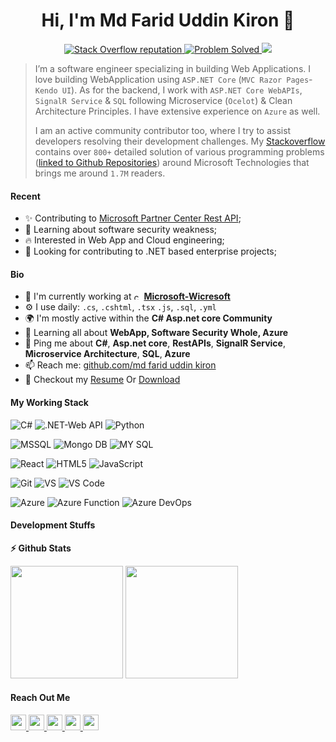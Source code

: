 <h1 align="center">Hi, I'm Md Farid Uddin Kiron 👋</h1>

<p align="center">
 <a href="https://stackoverflow.com/users/9663070/md-farid-uddin-kiron">
    <img alt="Stack Overflow reputation" src="https://img.shields.io/stackexchange/stackoverflow/r/9663070?color=orange&label=Stackoverflow&logo=stackoverflow&logoColor=orange&style=social">
  </a>
  <a href="https://stackoverflow.com/users/9663070/md-farid-uddin-kiron?tab=answers">
    <img src="https://img.shields.io/badge/ProblemSolved-800+-success" alt="Problem Solved" />
  </a>
  <a href="https://stackoverflow.com/users/9663070/md-farid-uddin-kiron">
    <img src="https://img.shields.io/badge/Impact-1.7M-red" />
  </a>
</p>

> I’m a software engineer specializing in building Web Applications. I love building WebApplication using `ASP.NET Core` (`MVC Razor Pages`-`Kendo UI`). As for the backend, I work with `ASP.NET Core WebAPIs`, `SignalR Service` & `SQL` following Microservice (`Ocelot`) & Clean Architecture Principles. I have extensive experience on `Azure` as well. 
> 
> I am an active community contributor too, where I try to assist developers resolving their development challenges. My [Stackoverflow](https://stackoverflow.com/users/9663070/md-farid-uddin-kiron) contains over `800+` detailed solution of various programming problems ([linked to Github Repositories](https://github.com/kironiitdu?tab=repositories)) around Microsoft Technologies that brings me around `1.7M` readers.



#### Recent

- ✨ Contributing to [Microsoft Partner Center Rest API](https://docs.microsoft.com/en-us/rest/api/partner-center-rest/);
- 🌱 Learning about software security weakness;
- :fire: Interested in Web App and Cloud engineering;
- :calendar: Looking for contributing to .NET based enterprise projects; 

#### Bio

- 🏢 I'm currently working at <img height="12" src="https://i.stack.imgur.com/U1arX.png" alt="csharp"> [**Microsoft-Wicresoft**](https://www.wicresoftinternational.com/about-us?hsLang=en)
- ⚙️ I use daily: `.cs`, `.cshtml`, `.tsx` `.js`, `.sql`, `.yml`
- 🌍 I'm mostly active within the **C# Asp.net core Community**
- 🌱 Learning all about **WebApp, Software Security Whole, Azure**
- 💬 Ping me about **C#**, **Asp.net core**, **RestAPIs**, **SignalR Service**, **Microservice Architecture**, **SQL**, **Azure**
- 📫 Reach me: [github.com/md farid uddin kiron](https://github.com/kironiitdu/fariduddin.github.io)
- 📝 Checkout my [Resume](https://github.com/kironiitdu/fariduddin.github.io) Or [Download](https://github.com/kironiitdu/fariduddin.github.io/blob/main/Resume_Md_Farid_Uddin.pdf)

#### My Working Stack




![C#](https://img.shields.io/badge/-CSharp-purple?style=square&logo=csharp)
![.NET-Web API](https://img.shields.io/badge/-.NET-purple?style=square&logo=.net)
![Python](https://img.shields.io/badge/python-3670A0?style=square&logo=python&logoColor=ffdd54)



![MSSQL](https://img.shields.io/badge/-MSSQL-white?style=square&logoColor=red&logo=microsoft-sql-server)
![Mongo DB](https://img.shields.io/badge/MongoDB-4EA94B?style=square&logo=mongodb&logoColor=white)
![MY SQL](https://img.shields.io/badge/MySQL-005C84?style=square&logo=mysql&logoColor=white)



![React](https://img.shields.io/badge/React-20232A?style=square&logo=react&logoColor=61DAFB)
![HTML5](https://img.shields.io/badge/-HTML5-%23E44D27?style=square&logo=html5&logoColor=ffffff)
![JavaScript](https://img.shields.io/badge/-JavaScript-%23F7DF1C?style=square&logo=javascript&logoColor=000000&labelColor=%23F7DF1C&color=%23FFCE5A)



![Git](https://img.shields.io/badge/-Git-%23F05032?style=flat-square&logo=git&logoColor=%23ffffff)
![VS](https://img.shields.io/badge/-Visual_Studio-purple?style=flat-square&logo=visual-studio)
![VS Code](https://img.shields.io/badge/-VSCode-%23007ACC?style=flat-square&logo=visual-studio-code)



![Azure](https://img.shields.io/badge/-Azure-blue?style=square&logo=microsoft-azure&logoColor=white)
![Azure Function](https://img.shields.io/badge/Azure_Functions-0062AD?style=square&logo=azure-functions&logoColor=white)
![Azure DevOps](https://img.shields.io/badge/-Azure_DevOps-blue?style=square&logo=azure-devops&logoColor=white)





#### Development Stuffs

<b>⚡ Github Stats</b>
<p float="left">
<img height="180em" src="https://github-readme-stats.vercel.app/api?username=kironiitdu&show_icons=true&hide_border=true&&count_private=true&include_all_commits=true" /> 
<img height="180em" src="https://github-readme-stats.vercel.app/api/top-langs/?username=kironiitdu&show_icons=true&hide_border=true&layout=compact&langs_count=8"/>
 
</p>


#### Reach Out Me

<p left="center">
 <a href="mailto:kironiitdu@outlook.com">
  <img src="https://img.shields.io/badge/Microsoft_Outlook-0078D4?style=for-the-badge&logo=microsoft-outlook&logoColor=white" height=25>
</a>
 <a href="https://www.linkedin.com/in/farid-uddin-kiron-044772b1/">
  <img src="https://img.shields.io/badge/linkedin-%230077B5.svg?&style=for-the-badge&logo=linkedin&logoColor=white" height=25>
</a> 
 <a href="https://stackoverflow.com/users/9663070/md-farid-uddin-kiron">
  <img src="https://img.shields.io/badge/Stack_Overflow-FE7A16?style=for-the-badge&logo=stack-overflow&logoColor=white" height=25>
  
</a> 

 
 <a href="kironiitdu_430">
  <img src="https://img.shields.io/badge/WeChat-07C160?style=for-the-badge&logo=wechat&logoColor=white" height=25>
</a>
<a href="https://www.facebook.com/webapi2">
  <img src="https://img.shields.io/badge/Facebook-1877F2?style=for-the-badge&logo=facebook&logoColor=white" height=25>
</a>


</p>

